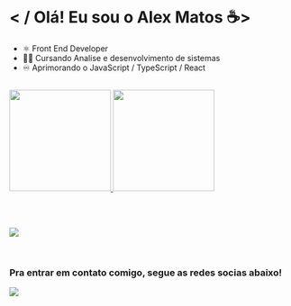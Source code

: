 # < / Olá! Eu sou o Alex Matos ☕>
<ul>
  <li> ⚛️ Front End Developer </li>
  <li> 🧑‍💻 Cursando Analise e desenvolvimento de sistemas</li>
  <li> ♾️ Aprimorando o JavaScript / TypeScript / React </li>
</ul>

<br>

<div>
  <a href="https://github.com/AlexMatosWeb">
  <img height="180em" src="https://github-readme-stats.vercel.app/api?username=AlexMatosWeb&show_icons=true&theme=tokyonight&include_all_commits=true&count_private=true"/>
  <img height="180em" src="https://github-readme-stats.vercel.app/api/top-langs/?username=AlexMatosWeb&layout=compact&langs_count=6&theme=tokyonight"/>
</div>
  
   <br> <br>
  
<p align="left">
   <a href="https://skillicons.dev">
     <img src="https://skillicons.dev/icons?i=html,css,bootstrap,sass,tailwind,js,ts,react,vue,nodejs,php,wordpress,laravel,python,java"/>
      
   </a>
 </p>
 
 <br>
 
  ### Pra entrar em contato comigo, segue as redes socias abaixo!
 
<div> 
  
  <a href="https://www.linkedin.com/in/alex-matos-58615414b/" target="_blank"><img src="https://img.shields.io/badge/-LinkedIn-%230077B5?style=for-the-badge&logo=linkedin&logoColor=white" target="_blank"></a> 
 
  

</div>
